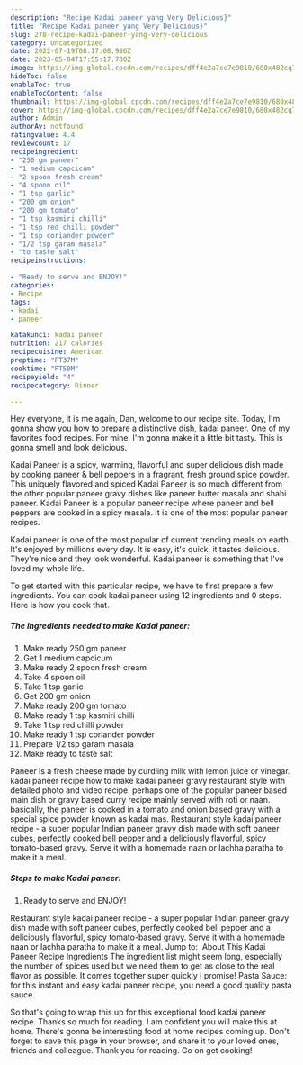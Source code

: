 ```yaml
---
description: "Recipe Kadai paneer yang Very Delicious}"
title: "Recipe Kadai paneer yang Very Delicious}"
slug: 278-recipe-kadai-paneer-yang-very-delicious
category: Uncategorized
date: 2022-07-19T08:17:08.986Z
date: 2023-05-04T17:55:17.780Z
image: https://img-global.cpcdn.com/recipes/dff4e2a7ce7e9810/680x482cq70/kadai-paneer-recipe-main-photo.jpg
hideToc: false
enableToc: true
enableTocContent: false
thumbnail: https://img-global.cpcdn.com/recipes/dff4e2a7ce7e9810/680x482cq70/kadai-paneer-recipe-main-photo.jpg
cover: https://img-global.cpcdn.com/recipes/dff4e2a7ce7e9810/680x482cq70/kadai-paneer-recipe-main-photo.jpg
author: Admin
authorAv: notfound
ratingvalue: 4.4
reviewcount: 17
recipeingredient:
- "250 gm paneer"
- "1 medium capcicum"
- "2 spoon fresh cream"
- "4 spoon oil"
- "1 tsp garlic"
- "200 gm onion"
- "200 gm tomato"
- "1 tsp kasmiri chilli"
- "1 tsp red chilli powder"
- "1 tsp coriander powder"
- "1/2 tsp garam masala"
- "to taste salt"
recipeinstructions:

- "Ready to serve and ENJOY!"
categories:
- Recipe
tags:
- kadai
- paneer

katakunci: kadai paneer 
nutrition: 217 calories
recipecuisine: American
preptime: "PT37M"
cooktime: "PT50M"
recipeyield: "4"
recipecategory: Dinner

---
```



Hey everyone, it is me again, Dan, welcome to our recipe site. Today, I'm gonna show you how to prepare a distinctive dish, kadai paneer. One of my favorites food recipes. For mine, I'm gonna make it a little bit tasty. This is gonna smell and look delicious.

Kadai Paneer is a spicy, warming, flavorful and super delicious dish made by cooking paneer &amp; bell peppers in a fragrant, fresh ground spice powder. This uniquely flavored and spiced Kadai Paneer is so much different from the other popular paneer gravy dishes like paneer butter masala and shahi paneer. Kadai Paneer is a popular paneer recipe where paneer and bell peppers are cooked in a spicy masala. It is one of the most popular paneer recipes.

Kadai paneer is one of the most popular of current trending meals on earth. It's enjoyed by millions every day. It is easy, it's quick, it tastes delicious. They're nice and they look wonderful. Kadai paneer is something that I've loved my whole life.


To get started with this particular recipe, we have to first prepare a few ingredients. You can cook kadai paneer using 12 ingredients and 0 steps. Here is how you cook that.

<!--inarticleads1-->

##### The ingredients needed to make Kadai paneer:

1. Make ready 250 gm paneer
1. Get 1 medium capcicum
1. Make ready 2 spoon fresh cream
1. Take 4 spoon oil
1. Take 1 tsp garlic
1. Get 200 gm onion
1. Make ready 200 gm tomato
1. Make ready 1 tsp kasmiri chilli
1. Take 1 tsp red chilli powder
1. Make ready 1 tsp coriander powder
1. Prepare 1/2 tsp garam masala
1. Make ready to taste salt


Paneer is a fresh cheese made by curdling milk with lemon juice or vinegar. kadai paneer recipe how to make kadai paneer gravy restaurant style with detailed photo and video recipe. perhaps one of the popular paneer based main dish or gravy based curry recipe mainly served with roti or naan. basically, the paneer is cooked in a tomato and onion based gravy with a special spice powder known as kadai mas. Restaurant style kadai paneer recipe - a super popular Indian paneer gravy dish made with soft paneer cubes, perfectly cooked bell pepper and a deliciously flavorful, spicy tomato-based gravy. Serve it with a homemade naan or lachha paratha to make it a meal. 

<!--inarticleads2-->

##### Steps to make Kadai paneer:


1. Ready to serve and ENJOY!

Restaurant style kadai paneer recipe - a super popular Indian paneer gravy dish made with soft paneer cubes, perfectly cooked bell pepper and a deliciously flavorful, spicy tomato-based gravy. Serve it with a homemade naan or lachha paratha to make it a meal. Jump to: ️ About This Kadai Paneer Recipe Ingredients The ingredient list might seem long, especially the number of spices used but we need them to get as close to the real flavor as possible. It comes together super quickly I promise! Pasta Sauce: for this instant and easy kadai paneer recipe, you need a good quality pasta sauce. 

So that's going to wrap this up for this exceptional food kadai paneer recipe. Thanks so much for reading. I am confident you will make this at home. There's gonna be interesting food at home recipes coming up. Don't forget to save this page in your browser, and share it to your loved ones, friends and colleague. Thank you for reading. Go on get cooking!
